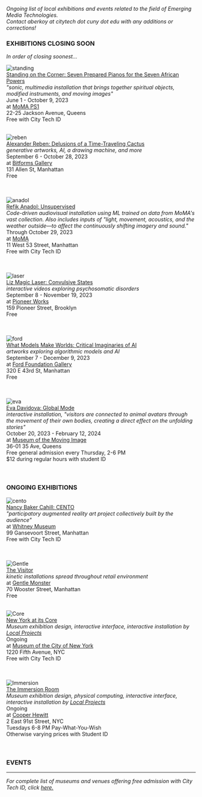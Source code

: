 _Ongoing list of local exhibitions and events related to the field of Emerging Media Technologies.    
Contact aberkoy at citytech dot cuny dot edu with any additions or corrections!_
  

### EXHIBITIONS CLOSING SOON    
_In order of closing soonest..._ 

![standing](https://cdn.filestackcontent.com/output=f:jpg,q:50,d:200/resize=width:1905,fit:max/CELp1fhSJeAtDaXMViCU)  
[Standing on the Corner: Seven Prepared Pianos for the Seven African Powers](https://www.momaps1.org/programs/179-standing-on-the-corner)  
_"sonic, multimedia installation that brings together spiritual objects, modified instruments, and moving images"_  
June 1 - October 9, 2023  
at [MoMA PS1](https://www.momaps1.org/)  
22-25 Jackson Avenue, Queens  
Free with City Tech ID
<br/><br/>
  
![reben](https://bitforms.art/wp-content/uploads/2023/09/install_6_w.png)  
[Alexander Reben: Delusions of a Time-Traveling Cactus](https://bitforms.art/exhibition/alexander-reben/)  
_generative artworks, AI, a drawing machine, and more_  
September 6 - October 28, 2023  
at [Bitforms Gallery](https://bitforms.art/)     
131 Allen St, Manhattan   
Free    
<br/><br/>

![anadol](http://press.moma.org/wp-content/uploads/2022/11/K4A6064_edit_2000px.jpeg)  
[Refik Anadol: Unsupervised](https://www.moma.org/calendar/exhibitions/5535)    
_Code-driven audiovisual installation using ML trained on data from MoMA's vast collection. Also includes inputs of "light, movement, acoustics, and the weather outside—to affect the continuously shifting imagery and sound."_  
Through October 29, 2023  
at [MoMA](https://www.moma.org/)      
11 West 53 Street, Manhattan   
Free with City Tech ID     
 <br/><br/>   

![laser](https://cdn.sanity.io/images/vgvol637/production/82dc6acc23b41301eb680128f859a0bff5d80568-1920x1440.jpg?w=2000)  
[Liz Magic Laser: Convulsive States](https://pioneerworks.org/exhibitions/liz-magic-laser-convulsive-states)  
_interactive videos exploring psychosomatic disorders_  
September 8 - November 19, 2023  
at [Pioneer Works](https://pioneerworks.org/)     
159 Pioneer Street, Brooklyn  
Free    
<br/><br/>

![ford](https://www.fordfoundation.org/wp-content/uploads/2023/09/2.-Installation-View_credit-Sebastian-Bach_Ford-Foundation-Gallery_What-Models-Make-Worlds.jpg)  
[What Models Make Worlds: Critical Imaginaries of AI](https://www.fordfoundation.org/about/the-ford-foundation-center-for-social-justice/ford-foundation-gallery/exhibitions/what-models-make-worlds-critical-imaginaries-of-ai/)  
_artworks exploring algorithmic models and AI_  
September 7 - December 9, 2023  
at [Ford Foundation Gallery](https://www.fordfoundation.org/about/the-ford-foundation-center-for-social-justice/visitor-information/)     
320 E 43rd St, Manhattan   
Free    
<br/><br/>  

  ![eva](https://movingimage.us/wp-content/uploads/2023/09/EvaDavidova_GlobalMode_Prometheus3.jpeg)  
  [Eva Davidova: Global Mode](https://movingimage.us/event/global-mode/)  
  _interactive installation, "visitors are connected to animal avatars through the movement of their own bodies, creating a direct effect on the unfolding stories"_    
  October 20, 2023 - February 12, 2024    
  at [Museum of the Moving Image](https://movingimage.us/event/global-mode/)  
  36-01 35 Ave, Queens    
  Free general admission every Thursday, 2-6 PM    
  $12 during regular hours with student ID    
  <br/><br/>
 

### ONGOING EXHIBITIONS 
![cento](https://whitneymedia.org/assets/image/829165/large_RS73494_Nancy_Baker_Cahill_Cento_sketch.jpg)  
[Nancy Baker Cahill: CENTO](https://whitney.org/exhibitions/cento)     
_"participatory augmented reality art project collectively built by the audience"_  
at [Whitney Museum](https://whitney.org/)    
99 Gansevoort Street, Manhattan  
Free with City Tech ID  
<br/><br/>


![Gentle](https://video-images.vice.com/_uncategorized/1540831407391-Gentle-Monster-New-York-FS_1.jpeg?resize=1575:*)      
[The Visitor](https://garage.vice.com/en_us/article/bj49n8/gentle-monster-sunglasses-store)    
_kinetic installations spread throughout retail environment_          
at [Gentle Monster](https://www.gentlemonster.com/)      
70 Wooster Street, Manhattan  
Free
<br/><br/> 

![Core](https://untappedcities.com/wp-content/uploads/2016/11/New-York-At-Its-Core-Exhibition-Museum-of-the-City-of-New-York-408.jpg)  
[New York at its Core](http://thecreatorsproject.vice.com/blog/redesign-new-york-city-museum-experience)    
_Museum exhibition design, interactive interface, interactive installation by [Local Projects](http://localprojects.com)_  
Ongoing      
at [Museum of the City of New York](http://mcny.org/nyatitscore)    
1220 Fifth Avenue, NYC  
Free with City Tech ID      
 <br/><br/>

![Immersion](https://www.cooperhewitt.org/wp-content/uploads/2014/10/Instagram_slider_2001w-e1456870197713.jpg)    
[The Immersion Room](https://www.cooperhewitt.org/events/current-exhibitions/immersion-room/)   
_Museum exhibition design, physical computing, interactive interface, interactive installation by [Local Projects](http://localprojects.com)_    
Ongoing       
at [Cooper Hewitt](http://www.cooperhewitt.org)   
2 East 91st Street, NYC  
Tuesdays 6-8 PM Pay-What-You-Wish   
Otherwise varying prices with Student ID    
  <br/><br/>     
         


### EVENTS      
  

    


  
------- 
  
_For complete list of museums and venues offering free admission with City Tech ID, click [here.](https://www.cuny.edu/academics/current-initiatives/cuny-arts/#p9)_
  
  

   
